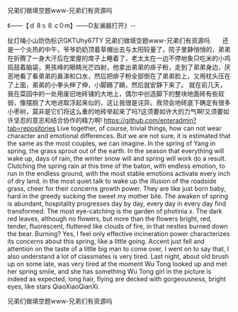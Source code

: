 兄弟们做填空题www-兄弟们有资源吗

《——【ｄ 8ｓ８.c０m】——D友澜器打开》--

扯灯绳小山防伪标识GKTUhy67TY
兄弟们做填空题www-兄弟们有资源吗　　还是一个炎热的中午，爷爷奶奶顶着草帽出去与太阳较量了，院子里静悄悄的，弟弟在折腾了一身大汗后在堂屋的席子上睡着了，老太太在一边不停地象只吃米的小鸡捣鼓着脑袋，男孩峰的眼睛光芒四射，他拿出弟弟的痱子粉，走到了弟弟身边，厌恶地看了看弟弟的鼻涕和口水，然后把痱子粉全部倒在了弟弟脸上，又用枕头压在了上面，弟弟的小拳头伸了伸，小脚踢了踢，然后就安静下来了。
就在前几天，我在菜园中的一处用废旧地砖铺的大地上，偶尔中创造脚下的整块地面砖有些软弱，像摆脱了大地进取浮起来似的，这让我很是诧异。我领会地砖底下确定有很多小枣树，莫非是它们将这么重的地砖举起来了吗?这须要如许大的力气啊!又须要如许坚忍的意志和结合协作的精力啊!
https://github.com/enteradmin?tab=repositories
Live together, of course, trivial things, how can not wear character and emotional differences.
But we are not sure, it is estimated that the same as the most couples, we can imagine.
In the spring of Yang in spring, the grass sprout out of the earth.
In the season that everything will wake up, days of rain, the winter snow will and spring will work do a result.
Clutching the spring rain at this time of the baton, with endless emotion, to run in the endless ground, with the most stable emotions activate every inch of dry land, in the most quiet talk to wake up the illusion of the roadside grass, cheer for their concerns growth power.
They are like just born baby, hard in the greedy sucking the sweet my mother bile.
The awaken of spring is abundant, hospitality progresses day by day, every day in every day find transformed.
The most eye-catching is the garden of photinia x.
The dark red leaves, although no flowers, but more than the flowers bright, red, tender, fluorescent, fluttered like clouds of fire, in that nestles burned down the bear.
Burning?
Yes, I feel only effective incineration power characterizes its concerns about this spring, like a little going.
Accent just fell and attention on the taste of a little big man to come over, I went on to say that, I also understand a lot of classmates is very tired.
Last night, about old brush up on some late, was very tired at the moment
Wu Tong looked up and met her spring smile, and she has something Wu Tong girl in the picture is indeed as expected, long hair, flying are decked with gorgeousness, bright eyes, like stars QiaoXiaoQianXi.




兄弟们做填空题www-兄弟们有资源吗
